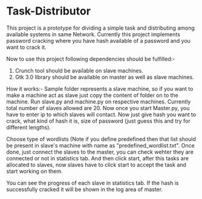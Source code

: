 # Task-Distributor
This project is a prototype for dividing a simple task and distributing among available systems in same Network.
Currently this project implements password cracking where you have hash available of a password and you want to crack it.


Now to use this project following dependencies should be fulfilled:-
  1. Crunch tool should be available on slave machines.
  2. Gtk 3.0 library should be available on master as well as slave machines. 
 
How it works:-
  Sample folder represents a slave machine, so if you want to make a machine act as slave just copy the content of folder on to the machine. Run slave.py and machine.py
  on respective machines. Currently total number of slaves allowed are 20. Now once you start Master.py, you have to enter ip to which slaves will contact. Now just give 
  hash you want to crack, what kind of hash it is, size of password (just guess this and try for different lengths). 
  
  Choose type of wordlists (Note if you define predefined then that list should be present in slave's machine with name as "predefined_wordlist.txt". Once done, just       connect the slaves to the master, you can check wehter they are connected or not in statistics tab. And then click start, after this tasks are allocated to slaves, now slaves have
  to click start to accept the task and start working on them.
  
  You can see the progress of each slave in statistics tab. If the hash is successfully cracked it will be shown in the log area of master.
